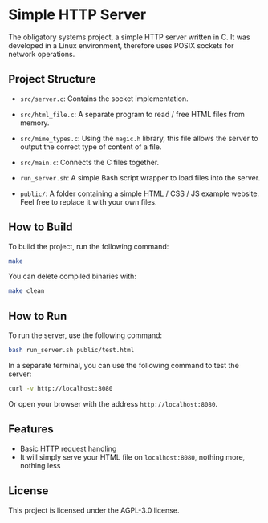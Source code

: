 # Simple HTTP Server

The obligatory systems project, a simple HTTP server written in C.
It was developed in a Linux environment, therefore uses POSIX sockets for network operations.

## Project Structure

- `src/server.c`: Contains the socket implementation.
- `src/html_file.c`: A separate program to read / free HTML files from memory.
- `src/mime_types.c`: Using the `magic.h` library, this file allows the server to output the correct type of content of a file.
- `src/main.c`: Connects the C files together.

- `run_server.sh`: A simple Bash script wrapper to load files into the server.
- `public/`: A folder containing a simple HTML / CSS / JS example website. Feel free to replace it with your own files.

## How to Build

To build the project, run the following command:

```sh
make
```

You can delete compiled binaries with:

```sh
make clean
```

## How to Run

To run the server, use the following command:

```bash
bash run_server.sh public/test.html
```

In a separate terminal, you can use the following command to test the server:

```sh
curl -v http://localhost:8080
```

Or open your browser with the address `http://localhost:8080`.

## Features

- Basic HTTP request handling
- It will simply serve your HTML file on `localhost:8080`, nothing more, nothing less


## License

This project is licensed under the AGPL-3.0 license.
